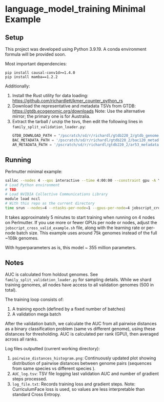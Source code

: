 # language_model_training Minimal Example

## Setup 

This project was developed using Python 3.9.19. A conda environment formula will be provided soon.

Most important dependencies:
```
pip install causal-conv1d>=1.4.0
pip install mamba==1.2.2
```

Additionally:
1. Install the Rust utility for data loading: https://github.com/richardlett/kmer_counter_python_rs
2. Download the representative and metadata TSVs from GTDB: https://gtdb.ecogenomic.org/downloads
   Note: Use the alternative mirror; the primary one is for Australia.
3. Extract the tarball / unzip the tsvs, then edit the following lines in `family_split_validation_loader.py`:
   ```python
   GTDB_DOWNLOAD_PATH = "/pscratch/sd/r/richardl/gtdb220_2/gtdb_genomes_reps_r220/database"
   BAC_METADATA_PATH = '/pscratch/sd/r/richardl/gtdb220_2/bac120_metadata_r220.tsv'
   AR_METADATA_PATH = '/pscratch/sd/r/richardl/gtdb220_2/ar53_metadata_r220.tsv'
   ```
## Running
Perlmutter minimal example:
```bash
salloc --nodes 4 --qos interactive --time 4:00:00 --constraint gpu -A YOUR_ACCOUNT
# Load Python environment
# TBD
# Load NVIDIA Collective Communications Library
module load nccl
# With this repo as the current directory
time srun --nodes=4 --ntasks-per-node=1 --gpus-per-node=4 jobscript_cross_valid_example.sh
```

It takes approximately 5 minutes to start training when running on 4 nodes on Perlmutter.
If you use more or fewer GPUs per node or nodes, adjust the `jobscript_cross_valid_example.sh` file, along with the learning rate or per-node batch size.
This example uses around 75k genomes instead of the full ~108k genomes.

With hyperparameters as is, this model ~ 355 million parameters. 

## Notes

AUC is calculated from holdout genomes. See `family_split_validation_loader.py` for sampling details. While we shard training genomes, all nodes have access to all validation genomes (500 in total).

The training loop consists of:
1. A training epoch (defined by a fixed number of batches)
2. A validation mega batch

After the validation batch, we calculate the AUC from all pairwise distances as a binary classification problem (same vs different genome), using these distances for thresholding. AUC is calculated per rank (GPU), then averaged across all ranks.

Log files outputted (current working directory):
1. `pairwise_distances_histogram.png`:
   Continuously updated plot showing distribution of pairwise distances between genome pairs (sequences from same species vs different species ).
2. `AUC_log.tsv`:
   TSV file logging last validation AUC and number of gradient steps processed.
3. `log_file.txt`:
   Records training loss and gradient steps. Note: CurriculumFace loss is used, so values are less interpretable than standard Cross Entropy.

